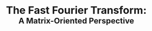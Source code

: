 <div style="text-align: center;">
  <h1 style="margin: 0;">The Fast Fourier Transform:</h1>
  <h2 style="margin: 0;">A Matrix-Oriented Perspective</h2>
</div>
